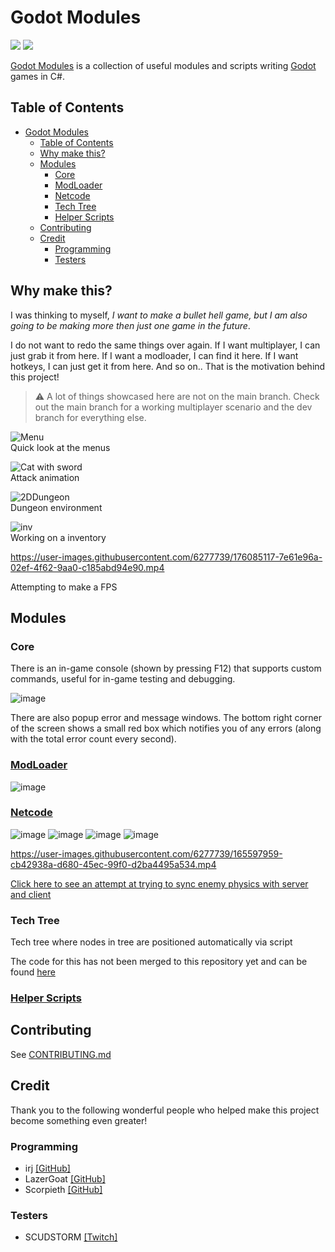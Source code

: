# Godot Modules
[![](https://img.shields.io/github/forks/GodotModules/GodotModules?label=forks&logo=github&style=flat-square&color=purple)](https://github.com/GodotModules/GodotModulesCSharp/fork)
[![](https://img.shields.io/static/v1?style=flat-square&logo=discord&logoColor=white&color=blue&label=discord&message=valks%20games)](https://discord.gg/866cg8yfxZ)


[Godot Modules](https://github.com/GodotModules/GodotModulesCSharp) is a collection of useful modules and scripts writing [Godot](https://godotengine.org/) games in C#.


## Table of Contents

- [Godot Modules](#godot-modules)
  - [Table of Contents](#table-of-contents)
  - [Why make this?](#why-make-this)
  - [Modules](#modules)
    - [Core](#core)
    - [ModLoader](#modloader)
    - [Netcode](#netcode)
    - [Tech Tree](#tech-tree)
    - [Helper Scripts](#helper-scripts)
  - [Contributing](#contributing)
  - [Credit](#credit)
    - [Programming](#programming)
    - [Testers](#testers)

## Why make this?
I was thinking to myself, *I want to make a bullet hell game, but I am also going to be making more then just one game in the future*.

I do not want to redo the same things over again. If I want multiplayer, I can just grab it from here. If I want a modloader, I can find it here. If I want hotkeys, I can just get it from here. And so on.. That is the motivation behind this project!

> ⚠️ A lot of things showcased here are not on the main branch. Check out the main branch for a working multiplayer scenario and the dev branch for everything else.

![Menu](https://user-images.githubusercontent.com/6277739/176084227-c1f748bf-2cc0-4492-b132-b68f49ea1301.gif)  
Quick look at the menus  

![Cat with sword](https://user-images.githubusercontent.com/6277739/176084038-5483a55f-5698-4dc3-8a9c-0d08b7257d7c.gif)  
Attack animation  

![2DDungeon](https://user-images.githubusercontent.com/6277739/176084389-33209fb7-b793-47ba-827c-33aeff9a9381.gif)  
Dungeon environment  

![inv](https://user-images.githubusercontent.com/6277739/176084833-ea29cf7b-f7ef-46ec-8b56-5531ec735b7c.gif)  
Working on a inventory  

https://user-images.githubusercontent.com/6277739/176085117-7e61e96a-02ef-4f62-9aa0-c185abd94e90.mp4  

Attempting to make a FPS  

## Modules

### Core
There is an in-game console (shown by pressing F12) that supports custom commands, useful for in-game testing and debugging.

![image](https://user-images.githubusercontent.com/6277739/166569933-de699808-6de9-4f7f-ac90-1a8ae460e262.png)

There are also popup error and message windows. The bottom right corner of the screen shows a small red box which notifies you of any errors (along with the total error count every second).


### [ModLoader](https://github.com/valkyrienyanko/GodotModules/blob/main/.github/MOD_LOADER.md)

![image](https://user-images.githubusercontent.com/6277739/176084658-e5bbdf50-3569-484c-a3b1-3f123969b306.png)



### [Netcode](https://github.com/valkyrienyanko/GodotModules/blob/main/.github/NETCODE.md)

![image](https://user-images.githubusercontent.com/6277739/164528687-8ce3891f-2aa2-4c43-b9d2-404620aefad2.png)
![image](https://user-images.githubusercontent.com/6277739/176084492-d642fac2-569b-4f0e-a14e-a02a6e95bd38.png)
![image](https://user-images.githubusercontent.com/6277739/164519290-fcd96048-3267-4278-bbd9-34bd7c0a86c0.png)
![image](https://user-images.githubusercontent.com/6277739/164519339-a23cc3be-29dd-4df8-ad3b-e975508f5ec8.png)

https://user-images.githubusercontent.com/6277739/165597959-cb42938a-d680-45ec-99f0-d2ba4495a534.mp4

[Click here to see an attempt at trying to sync enemy physics with server and client](https://www.reddit.com/r/opensourcegames/comments/umbqn1/my_first_time_with_server_simulated_enemies_what/)


### Tech Tree
Tech tree where nodes in tree are positioned automatically via script

The code for this has not been merged to this repository yet and can be found [here](https://github.com/Raccoons-Rise-Up/client-godot/blob/main/Scripts/UI/UITechTreeResearch.cs)


### [Helper Scripts](https://github.com/valkyrienyanko/GodotModules/blob/main/.github/UTILITY_SCRIPTS.md)


## Contributing
See [CONTRIBUTING.md](https://github.com/valkyrienyanko/GodotModules/blob/main/.github/CONTRIBUTING.md)


## Credit
Thank you to the following wonderful people who helped make this project become something even greater!


### Programming
- irj [[GitHub]](https://github.com/irj)
- LazerGoat [[GitHub]](https://github.com/LazerGoat)
- Scorpieth [[GitHub]](https://github.com/Scorpieth)


### Testers
- SCUDSTORM [[Twitch]](https://www.twitch.tv/perezdispenser)
